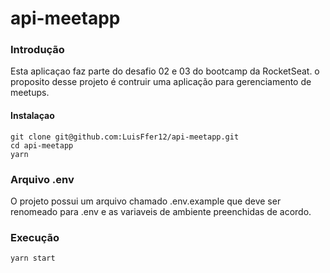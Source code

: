 # api-meetapp

### Introdução

Esta aplicaçao faz parte do desafio 02 e 03 do bootcamp da RocketSeat. o proposito desse projeto é contruir uma aplicação para gerenciamento de meetups.

#### Instalaçao

```
git clone git@github.com:LuisFfer12/api-meetapp.git
cd api-meetapp
yarn
```

### Arquivo .env

O projeto possui um arquivo chamado .env.example que deve ser renomeado para .env e as variaveis de ambiente preenchidas de acordo.

### Execução

```
yarn start
```
